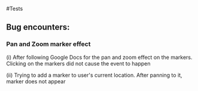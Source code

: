 #Tests 

## Bug encounters: 

### Pan and Zoom marker effect

(i) After following Google Docs for the pan and zoom effect on the markers. Clicking on the markers did not cause the event to happen

(ii) Trying to add a marker to user's current location. After panning to it, marker does not appear 

